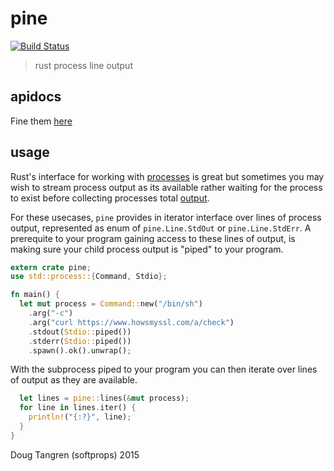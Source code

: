 # pine

[![Build Status](https://travis-ci.org/softprops/pine.svg?branch=master)](https://travis-ci.org/softprops/pine)

> rust process line output

## apidocs

Fine them [here](http://softprops.github.io/pine)

## usage

Rust's interface for working with [processes](https://doc.rust-lang.org/std/process/) is great but sometimes
you may wish to stream process output as its available rather waiting for the process to exist before collecting
processes total [output](https://doc.rust-lang.org/std/process/struct.Output.html).

For these usecases, `pine` provides in iterator interface over lines of process output,
represented as enum of `pine.Line.StdOut` or `pine.Line.StdErr`. A prerequite to your program gaining access
to these lines of output, is making sure your child process output is "piped" to your program.

```rust
extern crate pine;
use std::process::{Command, Stdio};

fn main() {
  let mut process = Command::new("/bin/sh")
    .arg("-c")
    .arg("curl https://www.howsmyssl.com/a/check")
    .stdout(Stdio::piped())
    .stderr(Stdio::piped())
    .spawn().ok().unwrap();
```

With the subprocess piped to your program you can then iterate over lines of output as
they are available.

```rust
  let lines = pine::lines(&mut process);
  for line in lines.iter() {
    println!("{:?}", line);
  }
}
```

Doug Tangren (softprops) 2015
